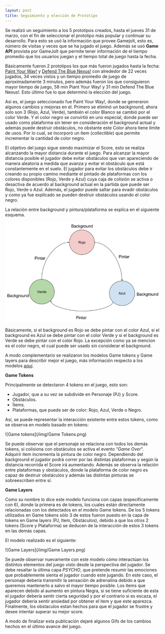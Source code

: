 ```yaml
---
layout: post
title: Seguimiento y elección de Prototipo
---
```

Se realizó un seguimiento a los 5 prototipos creados, hasta el jueves 31 de marzo, con el fin de seleccionar el prototipo más popular y continuar su desarrollo. Para esto se usó la información que provee Gamejolt, esto es, número de visitas y veces que se ha jugado el juego. Además se usó <strong>Game API</strong> provista por GameJolt que permite tener información de el tiempo promedio que los usuarios juegan y el tiempo total de juego hasta la fecha.

Básicamente fueron 2 prototipos los que más fueron jugados hasta la fecha: [Paint Your Way!](http://gamejolt.com/games/paint-your-way/134227) y [Defend The Blue Nexus!](http://gamejolt.com/dashboard/games/133155) con alrededor de 22 veces jugados, 34 veces vistos y un tiempo promedio de juego de aproximadamente 3 minutos, pero además fueron los que consiguieron mayor tiempo de juego, 58 min Piant Your Way! y 31 min Defend The Blue Nexus!. Esto último fue lo que determinó la elección del juego.

Así es, el juego seleccionado fue Paint Your Way!, donde se generaron algunos cambios y mejoras en el. Primero se eliminó un background, ahora solo son 3 (Rojo, Azul, Verde), también el color Blanco se cambió por el color Verde. Y el color negro se convirtió en uno especial, donde puede ser usado como plataforma sin tener en consideración el background actual y además puede destruir obstáculos, no obstante este Color ahora tiene límite de usos. Por lo cual, se incorporó un ítem (<i>collectible</i>) que permite incrementar la cantidad de color negro.

El objetivo del juego sigue siendo maximizar el Score, esto se realiza alcanzando la mayor distancia durante el juego. Para alcanzar la mayor distancia posible el jugador debe evitar obstáculos que van apareciendo de manera aleatoria a medida que avanza y evitar el obstáculo que está constantemente en el suelo. El jugador para evitar los obstáculos debe ir creando su propio camino mediante el pintado de plataformas con los colores disponibles (Rojo, Verde y Azul)  cuya caja de colisión se activa o desactiva de acuerdo al background actual en la partida que puede ser Rojo, Verde o Azul. Además, el jugador puede saltar para evadir obstáculos y como ya fue explicado se pueden destruir obstáculos usando el color negro.

La relación entre background y pintura/plataforma se explica en el siguiente esquema.

![Relacion background-pintura](/img/background-pintura.png)

Básicamente, si el background es Rojo se debe pintar con el color Azul, si el background es Azul se debe pintar con el color Verde y si el background es Verde se debe pintar con el color Rojo. La excepción como ya se mencion es el color negro, el cual puede ser usado sin considerar el background.

A modo complementario se realizaron los modelos Game tokens y Game layers para describir mejor el juego, más información respecto a los modelos [aquí](http://www.gamasutra.com/view/feature/187777/game_design_tools_for_collaboration.php?print=1).

<strong>Game Tokens</strong>

Principalmente se detectaron 4 tokens  en el juego, esto son:

* Jugador, que a su vez se subdivide en Personaje (PJ) y Score.
* Obstáculos.
* Ítems.
* Plataformas, que puede ser de color: Rojo, Azul, Verde o Negro.

Así, se puede representar la interacción  existente entre estos tokens, como se observa en modelo basado en tokens:

![Game tokens](/img/Game Tokens.png)

Se puede observar que el personaje se relaciona con todos los demás tokens, si colisiona con obstáculos se activa el evento “<i>Game Over</i>”. Adquirir item incrementa la pintura de color negro. Dependiendo del background el jugador podrá correr por las distintas plataformas y según la distancia recorrida el Score irá aumentando. Además se observa la relación entre plataformas y obstáculos, donde la plataforma de color negro es capaz de destruir obstáculos y además las distintas pinturas se sobreescriben entre sí.

<strong>Game Layers</strong>

Como su nombre lo dice este modelo funciona con capas (específicamente con 6), donde la primera es de tokens, los cuales están directamente relacionadas con los detectados en el modelo Game tokens. De los 5 tokens utilizados en Game tokens sólo 3 de estos fueron puesto en la capa de tokens en Game layers (PJ, Item, Obstáculos), debido a que los otros 2 tokens (Score y Plataforma) se deducen de la interacción de estos 3 tokens en las demás capas.

El modelo realizado es el siguiente:

![Game Layers](/img/Game Layers.png)

Se puede observar nuevamente con este modelo cómo interactúan los distintos elementos del juego visto desde la perspectiva del jugador. Se debe resaltar la última capa <i>PSYCHO</i>, que pretende resumir las emociones que probablemente sienta el jugador cuando este jugando. En este caso, el personaje debería transmitir la sensación de adrenalina debido a que queremos mantenerlo a salvo el mayor tiempo posible. Los ítems que aparecen debido al aumento en pintura Negra, si se tiene suficiente de esta el jugador debería sentir cierta seguridad y por el contrario si es escaza, el jugador debería sentir ansiedad por obtener el item y que este aparezca. Finalmente, los obstaculos estan hechos para que el jugador se frustre y desee intentar superar su mejor score.

A modo de finalizar esta publicación dejaré algunos Gifs de los cambios hechos en el último avance del juego.